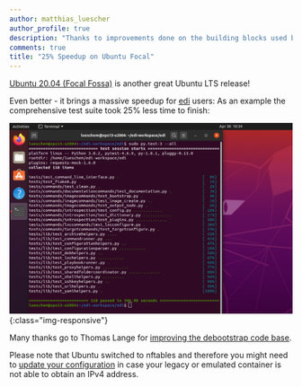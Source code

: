 ```yaml
---
author: matthias_luescher
author_profile: true
description: "Thanks to improvements done on the building blocks used by edi there is a 25% speedup on Ubuntu Focal!"
comments: true
title: "25% Speedup on Ubuntu Focal"
---
```


[Ubuntu 20.04 (Focal Fossa)](https://releases.ubuntu.com/20.04/) is another great Ubuntu LTS release!

Even better - it brings a massive speedup for [edi](https://www.get-edi.io) users: As an example the comprehensive
test suite took 25% less time to finish: 

![Ubuntu Focal](/assets/images/blog/ubuntu_focal.png){:class="img-responsive"}

Many thanks go to Thomas Lange for
[improving the debootstrap code base](https://bugs.debian.org/cgi-bin/bugreport.cgi?bug=871835).

Please note that Ubuntu switched to nftables and therefore you might need to
[update your configuration](https://docs.get-edi.io/en/latest/upgrade_notes.html#distributions-using-nftables-instead-of-iptables)
in case your legacy or emulated container is not able to obtain an IPv4 address.
